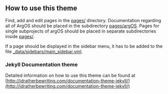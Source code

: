 ## How to use this theme
Find, add and edit pages in the [pages/](pages/) directory.
Documentation regarding all of ArgOS should be placed in the subdirectory [pages/argOS](pages/argOS).
Pages for single subprojects of argOS should be placed in separate subdirectories inside [pages/](pages/).

If a page should be displayed in the sidebar menu, it has to be added to the file [_data/sidebars/main_sidebar.yml](_data/sidebars/main_sidebar.yml).

### Jekyll Documentation theme
Detailed information on how to use this theme can be found at [http://idratherbewriting.com/documentation-theme-jekyll/](http://idratherbewriting.com/documentation-theme-jekyll/)

